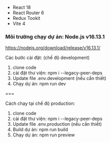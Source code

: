 - React 18
- React Router 6
- Redux Tookit
- Vite 4

### Môi trường chạy dự án: Node.js v16.13.1
https://nodejs.org/download/release/v16.13.1/

Các bước cài đặt: (chế độ development)
1. clone code
2. cài đặt thư viện: npm i --legacy-peer-deps
3. Update file .env.development (nếu cần thiết)
4. Chạy dự án: npm run dev

===

Cách chạy tại chế độ production:
1. clone code
2. cài đặt thư viện: npm i --legacy-peer-deps
3. Update file .env.production (nếu cần thiết)
4. Build dự án: npm run build
5. Chạy dự án: npm run preview
